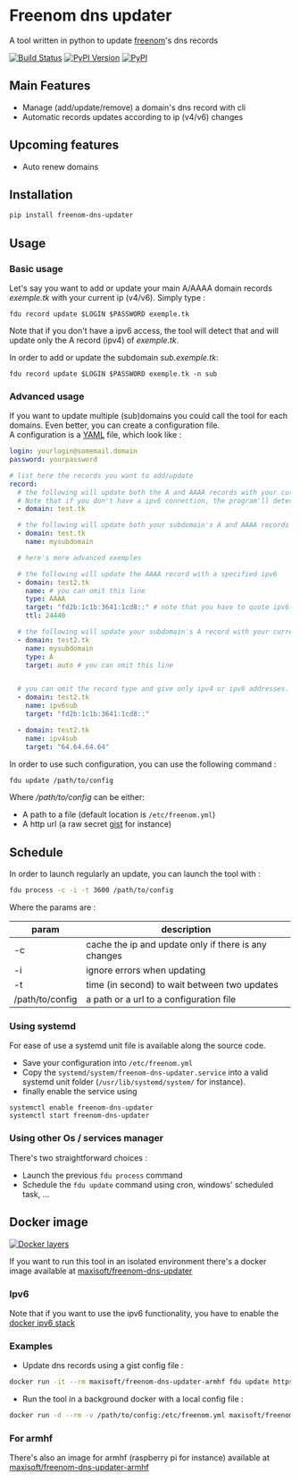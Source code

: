 # Freenom dns updater
A tool written in python to update [freenom](http://Freenom.com)'s dns records

[![Build Status](https://travis-ci.org/maxisoft/Freenom-dns-updater.svg?branch=master)](https://travis-ci.org/maxisoft/Freenom-dns-updater)
[![PyPI Version](https://img.shields.io/pypi/v/freenom-dns-updater.svg)](https://pypi.python.org/pypi/freenom-dns-updater)
[![PyPI](https://img.shields.io/pypi/l/freenom-dns-updater.svg)](https://pypi.python.org/pypi/freenom-dns-updater)

## Main Features
* Manage (add/update/remove) a domain's dns record with cli
* Automatic records updates according to ip (v4/v6) changes 

## Upcoming features
* Auto renew domains

## Installation
```bash
pip install freenom-dns-updater
```
## Usage

### Basic usage
Let's say you want to add or update your main A/AAAA domain records *exemple.tk* with your current ip (v4/v6).
Simply type : 
```
fdu record update $LOGIN $PASSWORD exemple.tk
```

Note that if you don't have a ipv6 access, the tool will detect that and will update only the A record (ipv4) of *exemple.tk*.

In order to add or update the subdomain *sub.exemple.tk*:
```
fdu record update $LOGIN $PASSWORD exemple.tk -n sub
```


### Advanced usage
If you want to update multiple (sub)domains you could call the tool for each domains.
Even better, you can create a configuration file.  
A configuration is a [YAML](https://en.wikipedia.org/wiki/YAML) file, which look like :
```YAML
login: yourlogin@somemail.domain
password: yourpassword

# list here the records you want to add/update
record:
  # the following will update both the A and AAAA records with your current ips (v4 and v6).
  # Note that if you don't have a ipv6 connection, the program'll detect it and will only update the A record (ipv4)
  - domain: test.tk

  # the following will update both your subdomain's A and AAAA records with your current ips (v4 and v6)
  - domain: test.tk
    name: mysubdomain

  # here's more advanced exemples

  # the following will update the AAAA record with a specified ipv6
  - domain: test2.tk
    name: # you can omit this line
    type: AAAA
    target: "fd2b:1c1b:3641:1cd8::" # note that you have to quote ipv6 addresses
    ttl: 24440

  # the following will update your subdomain's A record with your current ip (v4)
  - domain: test2.tk
    name: mysubdomain
    type: A
    target: auto # you can omit this line


  # you can omit the record type and give only ipv4 or ipv6 addresses.
  - domain: test2.tk
    name: ipv6sub
    target: "fd2b:1c1b:3641:1cd8::"

  - domain: test2.tk
    name: ipv4sub
    target: "64.64.64.64"
```

In order to use such configuration, you can use the following command :
```bash
fdu update /path/to/config
```

Where */path/to/config* can be either: 
- A path to a file (default location is ```/etc/freenom.yml```)
- A http url (a raw secret [gist](https://gist.githubusercontent.com/maxisoft/1b979b64e4cf5157d58d/raw/freenom.yml) for instance)

## Schedule
In order to launch regularly an update, you can launch the tool with :
```bash
fdu process -c -i -t 3600 /path/to/config
```
Where the params are :  

| param           | description                                          |
|-----------------|------------------------------------------------------|
| -c              | cache the ip and update only if there is any changes |
| -i              | ignore errors when updating                          |
| -t              | time (in second) to wait between two updates         |
| /path/to/config | a path or a url to a configuration file              |



### Using systemd
For ease of use a systemd unit file is available along the source code.
- Save your configuration into ```/etc/freenom.yml```
- Copy the ```systemd/system/freenom-dns-updater.service``` into a valid systemd unit folder (```/usr/lib/systemd/system/``` for instance).  
- finally enable the service using 
```
systemctl enable freenom-dns-updater
systemctl start freenom-dns-updater
```


### Using other Os / services manager
There's two straightforward choices :  
- Launch the previous ```fdu process``` command 
- Schedule the ```fdu update``` command using cron, windows' scheduled task, ...


## Docker image
[![Docker layers](https://badge.imagelayers.io/maxisoft/freenom-dns-updater:latest.svg)](https://imagelayers.io/?images=maxisoft/freenom-dns-updater:latest)

If you want to run this tool in an isolated environment there's a docker image available at 
[maxisoft/freenom-dns-updater](https://hub.docker.com/r/maxisoft/freenom-dns-updater/)

### Ipv6
Note that if you want to use the ipv6 functionality, you have to enable the [docker ipv6 stack](https://docs.docker.com/v1.5/articles/networking/#ipv6) 

### Examples
- Update dns records using a gist config file :
```bash
docker run -it --rm maxisoft/freenom-dns-updater-armhf fdu update https://gist.githubusercontent.com/maxisoft/1b979b64e4cf5157d58d/raw/freenom.yml
```
- Run the tool in a background docker with a local config file :  
```bash
docker run -d --rm -v /path/to/config:/etc/freenom.yml maxisoft/freenom-dns-updater-armhf
```

### For armhf
There's also an image for armhf (raspberry pi for instance) available at 
[maxisoft/freenom-dns-updater-armhf](https://hub.docker.com/r/maxisoft/freenom-dns-updater-armhf)